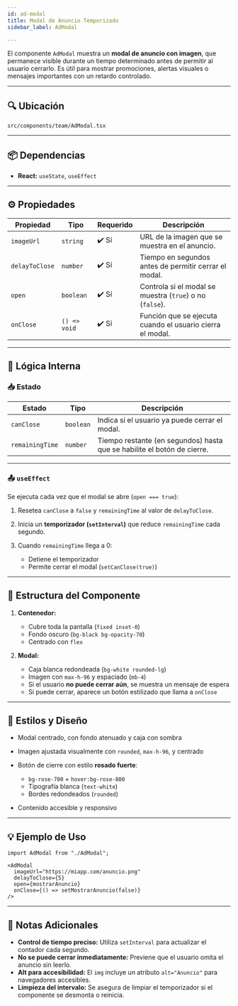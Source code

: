 ```yaml
---
id: ad-modal
title: Modal de Anuncio Temporizado
sidebar_label: AdModal

---
```


El componente `AdModal` muestra un **modal de anuncio con imagen**, que permanece visible durante un tiempo determinado antes de permitir al usuario cerrarlo. Es útil para mostrar promociones, alertas visuales o mensajes importantes con un retardo controlado.

---

## 🔍 Ubicación

`src/components/team/AdModal.tsx`

---

## 📦 Dependencias

* **React:** `useState`, `useEffect`

---

## ⚙️ Propiedades

| Propiedad      | Tipo         | Requerido | Descripción                                               |
| -------------- | ------------ | --------- | --------------------------------------------------------- |
| `imageUrl`     | `string`     | ✔️ Sí     | URL de la imagen que se muestra en el anuncio.            |
| `delayToClose` | `number`     | ✔️ Sí     | Tiempo en segundos antes de permitir cerrar el modal.     |
| `open`         | `boolean`    | ✔️ Sí     | Controla si el modal se muestra (`true`) o no (`false`).  |
| `onClose`      | `() => void` | ✔️ Sí     | Función que se ejecuta cuando el usuario cierra el modal. |

---

## 🧠 Lógica Interna

### 📥 Estado

| Estado          | Tipo      | Descripción                                                             |
| --------------- | --------- | ----------------------------------------------------------------------- |
| `canClose`      | `boolean` | Indica si el usuario ya puede cerrar el modal.                          |
| `remainingTime` | `number`  | Tiempo restante (en segundos) hasta que se habilite el botón de cierre. |

---

### 📤 `useEffect`

Se ejecuta cada vez que el modal se abre (`open === true`):

1. Resetea `canClose` a `false` y `remainingTime` al valor de `delayToClose`.
2. Inicia un **temporizador (`setInterval`)** que reduce `remainingTime` cada segundo.
3. Cuando `remainingTime` llega a 0:

   * Detiene el temporizador
   * Permite cerrar el modal (`setCanClose(true)`)

---

## 🧱 Estructura del Componente

1. **Contenedor:**

   * Cubre toda la pantalla (`fixed inset-0`)
   * Fondo oscuro (`bg-black bg-opacity-70`)
   * Centrado con `flex`

2. **Modal:**

   * Caja blanca redondeada (`bg-white rounded-lg`)
   * Imagen con `max-h-96` y espaciado (`mb-4`)
   * Si el usuario **no puede cerrar aún**, se muestra un mensaje de espera
   * Si puede cerrar, aparece un botón estilizado que llama a `onClose`

---

## 🎨 Estilos y Diseño

* Modal centrado, con fondo atenuado y caja con sombra
* Imagen ajustada visualmente con `rounded`, `max-h-96`, y centrado
* Botón de cierre con estilo **rosado fuerte**:

  * `bg-rose-700` + `hover:bg-rose-800`
  * Tipografía blanca (`text-white`)
  * Bordes redondeados (`rounded`)
* Contenido accesible y responsivo

---

## 💡 Ejemplo de Uso

```tsx
import AdModal from "./AdModal";

<AdModal
  imageUrl="https://miapp.com/anuncio.png"
  delayToClose={5}
  open={mostrarAnuncio}
  onClose={() => setMostrarAnuncio(false)}
/>
```

---

## 📝 Notas Adicionales

* **Control de tiempo preciso:** Utiliza `setInterval` para actualizar el contador cada segundo.
* **No se puede cerrar inmediatamente:** Previene que el usuario omita el anuncio sin leerlo.
* **Alt para accesibilidad:** El `img` incluye un atributo `alt="Anuncio"` para navegadores accesibles.
* **Limpieza del intervalo:** Se asegura de limpiar el temporizador si el componente se desmonta o reinicia.
